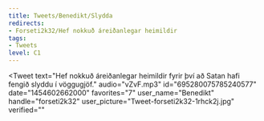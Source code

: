 ```yaml
---
title: Tweets/Benedikt/Slydda
redirects:
- Forseti2k32/Hef nokkuð áreiðanlegar heimildir
tags:
- Tweets
level: C1
---
```


<Tweet
text="Hef nokkuð áreiðanlegar heimildir fyrir því að Satan hafi fengið slyddu í vöggugjöf."
audio="vZvF.mp3"
id="695280075785240577"
date="1454602662000"
favorites="7"
user_name="Benedikt"
handle="forseti2k32"
user_picture="Tweet-forseti2k32-1rhck2j.jpg"
verified=""
></Tweet>

